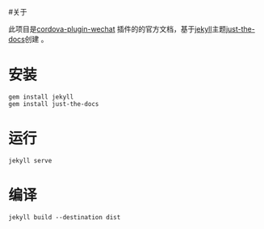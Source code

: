 

#关于

此项目是[cordova-plugin-wechat](https://github.com/xu-li/cordova-plugin-wechat) 插件的的官方文档，基于[jekyll](https://jekyllrb.com/)主题[just-the-docs](https://pmarsceill.github.io/just-the-docs/)创建 。



# 安装

```shell
gem install jekyll
gem install just-the-docs
```


# 运行

```shell
jekyll serve
```



# 编译

```shell
jekyll build --destination dist
```

